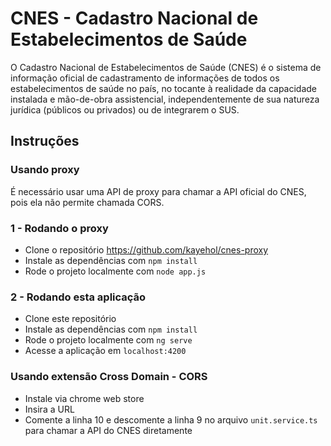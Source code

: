 # CNES - Cadastro Nacional de Estabelecimentos de Saúde

O Cadastro Nacional de Estabelecimentos de Saúde (CNES)
é o sistema de informação oficial de cadastramento de
informações de todos os estabelecimentos de saúde no país,
no tocante à realidade da capacidade instalada e mão-de-obra
assistencial, independentemente de sua natureza jurídica
(públicos ou privados) ou de integrarem o SUS.

## Instruções

### Usando proxy
É necessário usar uma API de proxy para chamar a API oficial do CNES,
pois ela não permite chamada CORS.

### 1 - Rodando o proxy
- Clone o repositório https://github.com/kayehol/cnes-proxy
- Instale as dependências com `npm install`
- Rode o projeto localmente com `node app.js`

### 2 - Rodando esta aplicação
- Clone este repositório
- Instale as dependências com `npm install`
- Rode o projeto localmente com `ng serve`
- Acesse a aplicação em `localhost:4200`

### Usando extensão Cross Domain - CORS
- Instale via chrome web store
- Insira a URL
- Comente a linha 10 e descomente a linha 9 no arquivo `unit.service.ts`
  para chamar a API do CNES diretamente

